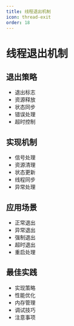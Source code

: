 ```yaml
---
title: 线程退出机制
icon: thread-exit
order: 18
---
```


# 线程退出机制

## 退出策略
- 退出标志
- 资源释放
- 状态同步
- 错误处理
- 超时控制

## 实现机制
- 信号处理
- 资源清理
- 状态更新
- 线程同步
- 异常处理

## 应用场景
- 正常退出
- 异常退出
- 强制退出
- 超时退出
- 重启处理

## 最佳实践
- 实现策略
- 性能优化
- 内存管理
- 调试技巧
- 注意事项
